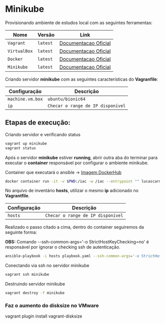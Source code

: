 # Minikube

Provisionando ambiente de estudos local com as seguintes ferramentas:

Nome                              | Versão          | Link
----------------------------------|-----------------|----------------------------------------------------
`Vagrant`                         | `latest`        | [Documentacao Oficial](https://www.vagrantup.com/)
`VirtualBox`                      | `latest`        | [Documentacao Oficial](https://www.virtualbox.org/)
`Docker`                          | `latest`        | [Documentacao Oficial](https://docs.docker.com/engine/install/)
`Minikube`                        | `latest`        | [Documentacao Oficial](https://minikube.sigs.k8s.io/docs/start/)

Criando servidor **minikube** com as seguintes características do **Vagranfile**:

Configuração                             | Descrição
-----------------------------------------|--------------------
`machine.vm.box`                         | `ubuntu/bionic64`
`ip`                                     | `Checar o range de IP disponível`

## Etapas de execução: 

Criando servidor e verificando status

```bash
vagrant up minikube
vagrant status
```

Após o servidor **minikube** estiver **running**, abrir outra aba do terminar para executar o **container** responsável por configurar o ambiente minikube.

Container que executará o ansible -> [Imagem DockerHub](https://hub.docker.com/repository/docker/lucascarmo/iac)

```bash
docker container run -it -v $PWD:/iac -w /iac --entrypoint "" lucascarmo/iac:latest bash
```

No arquivo de inventário **hosts**, utilizar o mesmo **ip** adicionado no **Vagrantfile**.

Configuração                             | Descrição
-----------------------------------------|----------------------------------
`hosts`                                  | `Checar o range de IP disponível`

Realizado o passo citado a cima, dentro do container seguiremos da seguinte forma:

**OBS:** Comando --ssh-common-args='-o StrictHostKeyChecking=no' é responsável por ignorar o checking ssh de autenticação.

```bash
ansible-playbook -i hosts playbook.yaml --ssh-common-args='-o StrictHostKeyChecking=no'
```

Conectando via ssh no servidor minikube

```bash
vagrant ssh minikube
```

Destruindo servidor minikube

```bash
vagrant destroy -f minikube
```

### Faz o aumento do disksize no VMware
vagrant plugin install vagrant-disksize